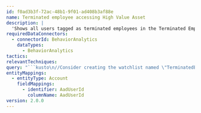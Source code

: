 ```yaml
---
id: f0ad3b3f-72ac-48b1-9f01-ad408b3af88e
name: Terminated employee accessing High Value Asset
description: |
  'Shows all users tagged as terminated employees in the Terminated Employees watchlist that had activities after their termination date.'
requiredDataConnectors:
  - connectorId: BehaviorAnalytics
    dataTypes:
      - BehaviorAnalytics
tactics:
relevantTechniques:
query: "```kusto\n//Consider creating the watchlist named \"TerminatedEmployees\" and \"HighValueAssets\" having column \"User Principal Name\" and \"Asset Name\" with details of terminated employees\n//If you already have watchlist with different name then consider modifying the query\n_GetWatchlist('HighValueAssets')\n| join kind=innerunique ( BehaviorAnalytics \n        | where ActionType has \"ResourceAccess\") \n        on $left.['Asset Name'] == $right.DestinationDevice\n| join kind=innerunique _GetWatchlist('TerminatedEmployees')\n  on $left.UserPrincipalName == $right.['User Principal Name']\n| extend AadUserId = UsersInsights.AccountObjectID\n| extend Account_0_AadUserId = AadUserId\n```"
entityMappings:
  - entityType: Account
    fieldMappings:
      - identifier: AadUserId
        columnName: AadUserId
version: 2.0.0
---
```


